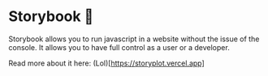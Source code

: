 # Storybook 📖
Storybook allows you to run javascript in a website without the issue of the console. It allows you to have full control as a user or a developer.

Read more about it here: (Lol)[https://storyplot.vercel.app]
